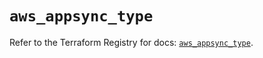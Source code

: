 # `aws_appsync_type`

Refer to the Terraform Registry for docs: [`aws_appsync_type`](https://registry.terraform.io/providers/hashicorp/aws/5.84.0/docs/resources/appsync_type).
